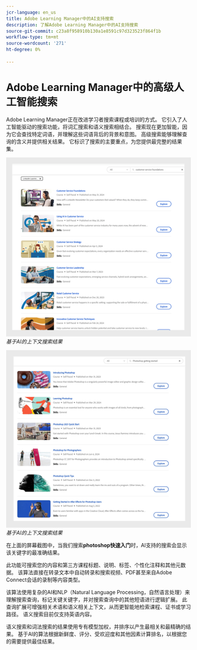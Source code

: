 ```yaml
---
jcr-language: en_us
title: Adobe Learning Manager中的AI支持搜索
description: 了解Adobe Learning Manager中的AI支持搜索
source-git-commit: c23a8f958910b130a1e8591c97d323523f864f1b
workflow-type: tm+mt
source-wordcount: '271'
ht-degree: 0%

---
```


# Adobe Learning Manager中的高级人工智能搜索

Adobe Learning Manager正在改进学习者搜索课程或培训的方式。 它引入了人工智能驱动的搜索功能，将词汇搜索和语义搜索相结合。 搜索现在更加智能，因为它会查找特定词语，并理解这些词语背后的背景和意图。 高级搜索能够理解查询的含义并提供相关结果。 它标识了搜索的主要重点，为您提供最完整的结果集。

![](assets/search-1.png)
_基于AI的上下文搜索结果_

![](assets/search-2.png)
_基于AI的上下文搜索结果_

在上面的屏幕截图中，当我们搜索&#x200B;**photoshop快速入门**&#x200B;时，AI支持的搜索会显示该关键字的最准确结果。

此功能可搜索您的内容和第三方课程标题、说明、标签、个性化注释和其他元数据。 该算法直接在转录文本中自动转录和搜索视频、PDF甚至来自Adobe Connect会话的录制等内容类型。

该算法使用复杂的AI和NLP（Natural Language Processing，自然语言处理）来理解搜索查询，标记关键关键字，并对搜索查询中的其他短语进行逻辑扩展。 此查询扩展可增强相关术语和语义相关上下文，从而更智能地检索课程、证书或学习路径。 语义搜索目前仅支持英语内容。

语义搜索和词法搜索的结果使用专有模型加权，并排序以产生最相关和最精确的结果。 基于AI的算法根据新鲜度、评分、受欢迎度和其他因素计算排名，以根据您的需要提供最佳结果。
